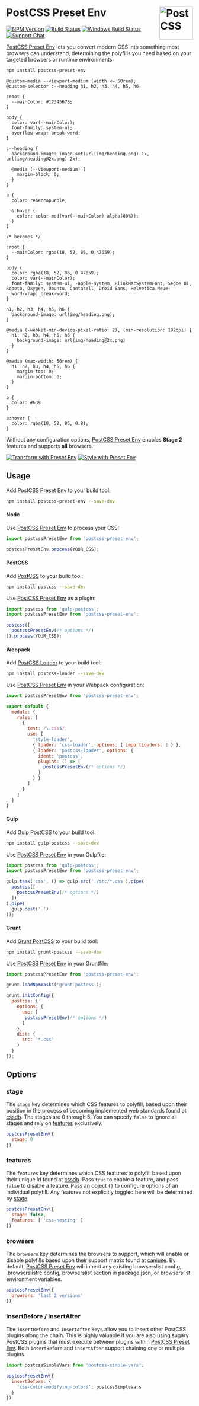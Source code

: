 # PostCSS Preset Env [<img src="https://postcss.github.io/postcss/logo.svg" alt="PostCSS" width="90" height="90" align="right">][PostCSS]

[![NPM Version][npm-img]][npm-url]
[![Build Status][cli-img]][cli-url]
[![Windows Build Status][win-img]][win-url]
[![Support Chat][git-img]][git-url]

[PostCSS Preset Env] lets you convert modern CSS into something most browsers
can understand, determining the polyfills you need based on your targeted
browsers or runtime environments.

```sh
npm install postcss-preset-env
```

```pcss
@custom-media --viewport-medium (width <= 50rem);
@custom-selector :--heading h1, h2, h3, h4, h5, h6;

:root {
  --mainColor: #12345678;
}

body {
  color: var(--mainColor);
  font-family: system-ui;
  overflow-wrap: break-word;
}

:--heading {
  background-image: image-set(url(img/heading.png) 1x, url(img/heading@2x.png) 2x);

  @media (--viewport-medium) {
    margin-block: 0;
  }
}

a {
  color: rebeccapurple;

  &:hover {
    color: color-mod(var(--mainColor) alpha(80%));
  }
}

/* becomes */

:root {
  --mainColor: rgba(18, 52, 86, 0.47059);
}

body {
  color: rgba(18, 52, 86, 0.47059);
  color: var(--mainColor);
  font-family: system-ui, -apple-system, BlinkMacSystemFont, Segoe UI, Roboto, Oxygen, Ubuntu, Cantarell, Droid Sans, Helvetica Neue;
  word-wrap: break-word;
}

h1, h2, h3, h4, h5, h6 {
  background-image: url(img/heading.png);
}

@media (-webkit-min-device-pixel-ratio: 2), (min-resolution: 192dpi) {
  h1, h2, h3, h4, h5, h6 {
    background-image: url(img/heading@2x.png)
  }
}

@media (max-width: 50rem) {
  h1, h2, h3, h4, h5, h6 {
    margin-top: 0;
    margin-bottom: 0;
  }
}

a {
  color: #639
}

a:hover {
  color: rgba(18, 52, 86, 0.8);
}
```

Without any configuration options, [PostCSS Preset Env] enables **Stage 2**
features and supports **all** browsers.

[![Transform with Preset Env][readme-transform-with-preset-env-img]][readme-transform-with-preset-env-url]
[![Style with Preset Env][readme-style-with-preset-env-img]][readme-style-with-preset-env-url]

## Usage

Add [PostCSS Preset Env] to your build tool:

```bash
npm install postcss-preset-env --save-dev
```

#### Node

Use [PostCSS Preset Env] to process your CSS:

```js
import postcssPresetEnv from 'postcss-preset-env';

postcssPresetEnv.process(YOUR_CSS);
```

#### PostCSS

Add [PostCSS] to your build tool:

```bash
npm install postcss --save-dev
```

Use [PostCSS Preset Env] as a plugin:

```js
import postcss from 'gulp-postcss';
import postcssPresetEnv from 'postcss-preset-env';

postcss([
  postcssPresetEnv(/* options */)
]).process(YOUR_CSS);
```

#### Webpack

Add [PostCSS Loader] to your build tool:

```bash
npm install postcss-loader --save-dev
```

Use [PostCSS Preset Env] in your Webpack configuration:

```js
import postcssPresetEnv from 'postcss-preset-env';

export default {
  module: {
    rules: [
      {
        test: /\.css$/,
        use: [
          'style-loader',
          { loader: 'css-loader', options: { importLoaders: 1 } },
          { loader: 'postcss-loader', options: {
            ident: 'postcss',
            plugins: () => [
              postcssPresetEnv(/* options */)
            ]
          } }
        ]
      }
    ]
  }
}
```

#### Gulp

Add [Gulp PostCSS] to your build tool:

```bash
npm install gulp-postcss --save-dev
```

Use [PostCSS Preset Env] in your Gulpfile:

```js
import postcss from 'gulp-postcss';
import postcssPresetEnv from 'postcss-preset-env';

gulp.task('css', () => gulp.src('./src/*.css').pipe(
  postcss([
    postcssPresetEnv(/* options */)
  ])
).pipe(
  gulp.dest('.')
));
```

#### Grunt

Add [Grunt PostCSS] to your build tool:

```bash
npm install grunt-postcss --save-dev
```

Use [PostCSS Preset Env] in your Gruntfile:

```js
import postcssPresetEnv from 'postcss-preset-env';

grunt.loadNpmTasks('grunt-postcss');

grunt.initConfig({
  postcss: {
    options: {
      use: [
       postcssPresetEnv(/* options */)
      ]
    },
    dist: {
      src: '*.css'
    }
  }
});
```

## Options

### stage

The `stage` key determines which CSS features to polyfill, based upon their
position in the process of becoming implemented web standards found at [cssdb].
The stages are 0 through 5. You can specify `false` to ignore all stages and
rely on [features](#features) exclusively.

```js
postcssPresetEnv({
  stage: 0
})
```

### features

The `features` key determines which CSS features to polyfill based upon their
unique id found at [cssdb]. Pass `true` to enable a feature, and pass `false`
to disable a feature. Pass an object `{}` to configure options of an individual
polyfill. Any features not explicitly toggled here will be determined by
[stage](#stage).

```js
postcssPresetEnv({
  stage: false,
  features: [ 'css-nesting' ]
})
```

### browsers

The `browsers` key determines the browsers to support, which will enable or
disable polyfills based upon their support matrix found at [caniuse].
By default, [PostCSS Preset Env] will inherit any existing browserslist config,
.browserslistrc config, browserslist section in package.json, or browserslist
environment variables.

```js
postcssPresetEnv({
  browsers: 'last 2 versions'
})
```

### insertBefore / insertAfter

The `insertBefore` and `insertAfter` keys allow you to insert other PostCSS
plugins along the chain. This is highly valuable if you are also using sugary
PostCSS plugins that must execute between plugins within [PostCSS Preset Env].
Both `insertBefore` and `insertAfter` support chaining one or multiple plugins.

```js
import postcssSimpleVars from 'postcss-simple-vars';

postcssPresetEnv({
  insertBefore: {
    'css-color-modifying-colors': postcssSimpleVars
  }
})
```

[cli-img]: https://img.shields.io/travis/jonathantneal/postcss-preset-env.svg
[cli-url]: https://travis-ci.org/jonathantneal/postcss-preset-env
[git-img]: https://img.shields.io/badge/support-chat-blue.svg
[git-url]: https://gitter.im/postcss/postcss
[npm-img]: https://img.shields.io/npm/v/postcss-preset-env.svg
[npm-url]: https://www.npmjs.com/package/postcss-preset-env
[win-img]: https://img.shields.io/appveyor/ci/jonathantneal/postcss-preset-env.svg
[win-url]: https://ci.appveyor.com/project/jonathantneal/postcss-preset-env

[caniuse]: https://caniuse.com/
[cssdb]: https://jonathantneal.github.io/css-db/
[PostCSS]: https://github.com/postcss/postcss
[PostCSS Preset Env]: https://github.com/jonathantneal/postcss-preset-env
[PostCSS Loader]: https://github.com/postcss/postcss-loader
[Gulp PostCSS]: https://github.com/postcss/gulp-postcss
[Grunt PostCSS]: https://github.com/nDmitry/grunt-postcss
[readme-style-with-preset-env-img]: https://jonathantneal.github.io/postcss-preset-env/readme-style-with-preset-env.svg
[readme-style-with-preset-env-url]: https://codepen.io/pen?template=OZRovK
[readme-transform-with-preset-env-img]: https://jonathantneal.github.io/postcss-preset-env/readme-transform-with-preset-env.svg
[readme-transform-with-preset-env-url]: https://jonathantneal.github.io/postcss-preset-env/
